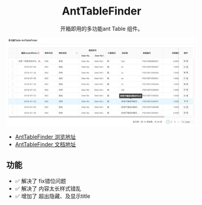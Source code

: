 
<h1 align="center">AntTableFinder</h1>


<div align="center">

  开箱即用的多功能ant Table 组件。
</div>
  
![](https://raw.githubusercontent.com/kuhami/AntTableFinder/master/image/antTable.jpeg)

- [AntTableFinder 浏览地址](https://8yjylx6rn9.codesandbox.io/)
- [AntTableFinder 文档地址](https://codesandbox.io/s/8yjylx6rn9)


## 功能

- :white_check_mark: 解决了 fix错位问题
- :white_check_mark: 解决了 内容太长样式错乱
- :white_check_mark: 增加了 超出隐藏、及显示title
